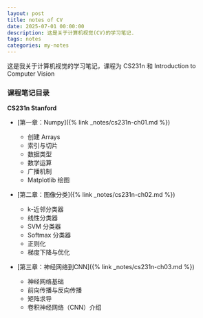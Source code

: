```yaml
---
layout: post
title: notes of CV
date: 2025-07-01 00:00:00
description: 这是关于计算机视觉(CV)的学习笔记.
tags: notes
categories: my-notes
---
```


这是我关于计算机视觉的学习笔记，课程为 CS231n 和 Introduction to Computer Vision

### 课程笔记目录

**CS231n Stanford**

- [第一章：Numpy]({% link _notes/cs231n-ch01.md %})

  - 创建 Arrays
  - 索引与切片
  - 数据类型
  - 数学运算
  - 广播机制
  - Matplotlib 绘图

- [第二章：图像分类]({% link _notes/cs231n-ch02.md %})

  - k-近邻分类器
  - 线性分类器
  - SVM 分类器
  - Softmax 分类器
  - 正则化
  - 梯度下降与优化

- [第三章：神经网络到CNN]({% link _notes/cs231n-ch03.md %})
  - 神经网络基础
  - 前向传播与反向传播
  - 矩阵求导
  - 卷积神经网络（CNN）介绍
